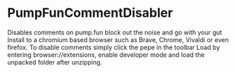 # PumpFunCommentDisabler
Disables comments on pump.fun block out the noise and go with your gut
Install to a chromium based browser such as Brave, Chrome, Vivaldi or even firefox.
To disable comments simply click the pepe in the toolbar
Load by entering browser://extensions, enable developer mode and load the unpacked folder after unzipping.
